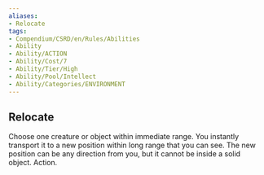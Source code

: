 ```yaml
---
aliases:
- Relocate
tags:
- Compendium/CSRD/en/Rules/Abilities
- Ability
- Ability/ACTION
- Ability/Cost/7
- Ability/Tier/High
- Ability/Pool/Intellect
- Ability/Categories/ENVIRONMENT
---
```


  
## Relocate  
Choose one creature or object within immediate range. You instantly transport it to a new position within long range that you can see. The new position can be any direction from you, but it cannot be inside a solid object. Action. 